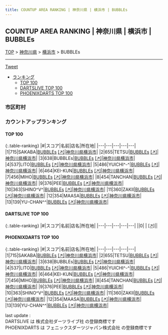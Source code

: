 ```yaml
---
title: COUNTUP AREA RANKING | 神奈川県 | 横浜市 | BUBBLEs
---
```

## COUNTUP AREA RANKING | 神奈川県 | 横浜市 | BUBBLEs

[TOP](/darts/rank/) > [神奈川県](/darts/rank/神奈川県/) > [横浜市](/darts/rank/神奈川県/横浜市/) > BUBBLEs

___

<a href="https://twitter.com/share?ref_src=twsrc%5Etfw" data-text="COUNTUP AREA RANKING | 神奈川県横浜市BUBBLEs" class="twitter-share-button" data-hashtags="DARTSLIVE,PHOENIXDARTS,darts,ダーツ" data-show-count="false">Tweet</a>

* [ランキング](#カウントアップランキング)
    * [TOP 100](#top-100)
    * [DARTSLIVE TOP 100](#dartslive-top-100)
    * [PHOENIXDARTS TOP 100](#phoenixdarts-top-100)

### 市区町村

<ul>

</ul>

### カウントアップランキング

#### TOP 100



{:.table-ranking}
|#|スコア|名前|店名|所在地|
|---|---|---|---|---|
|1|715|<span class="rank-name-pd">SAKABA</span>|<a href="/darts/rank/shops/86106.html">BUBBLEs</a> <a href="https://vs.phoenixdarts.com/jp/shop/shopDetailInfo/s_86106?s_seq=86106">[↗]</a>|<a href="/darts/rank/神奈川県/横浜市">神奈川県横浜市</a>|
|2|655|<span class="rank-name-pd">TETSU</span>|<a href="/darts/rank/shops/86106.html">BUBBLEs</a> <a href="https://vs.phoenixdarts.com/jp/shop/shopDetailInfo/s_86106?s_seq=86106">[↗]</a>|<a href="/darts/rank/神奈川県/横浜市">神奈川県横浜市</a>|
|3|638|<span class="rank-name-pd">BUBBLEs</span>|<a href="/darts/rank/shops/86106.html">BUBBLEs</a> <a href="https://vs.phoenixdarts.com/jp/shop/shopDetailInfo/s_86106?s_seq=86106">[↗]</a>|<a href="/darts/rank/神奈川県/横浜市">神奈川県横浜市</a>|
|4|537|<span class="rank-name-pd">LITO</span>|<a href="/darts/rank/shops/86106.html">BUBBLEs</a> <a href="https://vs.phoenixdarts.com/jp/shop/shopDetailInfo/s_86106?s_seq=86106">[↗]</a>|<a href="/darts/rank/神奈川県/横浜市">神奈川県横浜市</a>|
|5|486|<span class="rank-name-pd">YUICHI^-^</span>|<a href="/darts/rank/shops/86106.html">BUBBLEs</a> <a href="https://vs.phoenixdarts.com/jp/shop/shopDetailInfo/s_86106?s_seq=86106">[↗]</a>|<a href="/darts/rank/神奈川県/横浜市">神奈川県横浜市</a>|
|6|464|<span class="rank-name-pd">KEI-KUN</span>|<a href="/darts/rank/shops/86106.html">BUBBLEs</a> <a href="https://vs.phoenixdarts.com/jp/shop/shopDetailInfo/s_86106?s_seq=86106">[↗]</a>|<a href="/darts/rank/神奈川県/横浜市">神奈川県横浜市</a>|
|7|456|<span class="rank-name-pd">MIHO</span>|<a href="/darts/rank/shops/86106.html">BUBBLEs</a> <a href="https://vs.phoenixdarts.com/jp/shop/shopDetailInfo/s_86106?s_seq=86106">[↗]</a>|<a href="/darts/rank/神奈川県/横浜市">神奈川県横浜市</a>|
|8|454|<span class="rank-name-pd">TANCHAN</span>|<a href="/darts/rank/shops/86106.html">BUBBLEs</a> <a href="https://vs.phoenixdarts.com/jp/shop/shopDetailInfo/s_86106?s_seq=86106">[↗]</a>|<a href="/darts/rank/神奈川県/横浜市">神奈川県横浜市</a>|
|9|376|<span class="rank-name-pd">PEE</span>|<a href="/darts/rank/shops/86106.html">BUBBLEs</a> <a href="https://vs.phoenixdarts.com/jp/shop/shopDetailInfo/s_86106?s_seq=86106">[↗]</a>|<a href="/darts/rank/神奈川県/横浜市">神奈川県横浜市</a>|
|10|363|<span class="rank-name-pd">SHINO^V^</span>|<a href="/darts/rank/shops/86106.html">BUBBLEs</a> <a href="https://vs.phoenixdarts.com/jp/shop/shopDetailInfo/s_86106?s_seq=86106">[↗]</a>|<a href="/darts/rank/神奈川県/横浜市">神奈川県横浜市</a>|
|11|360|<span class="rank-name-pd">ZAKII</span>|<a href="/darts/rank/shops/86106.html">BUBBLEs</a> <a href="https://vs.phoenixdarts.com/jp/shop/shopDetailInfo/s_86106?s_seq=86106">[↗]</a>|<a href="/darts/rank/神奈川県/横浜市">神奈川県横浜市</a>|
|12|354|<span class="rank-name-pd">MAASA</span>|<a href="/darts/rank/shops/86106.html">BUBBLEs</a> <a href="https://vs.phoenixdarts.com/jp/shop/shopDetailInfo/s_86106?s_seq=86106">[↗]</a>|<a href="/darts/rank/神奈川県/横浜市">神奈川県横浜市</a>|
|13|139|<span class="rank-name-pd">YU-CHAN^^</span>|<a href="/darts/rank/shops/86106.html">BUBBLEs</a> <a href="https://vs.phoenixdarts.com/jp/shop/shopDetailInfo/s_86106?s_seq=86106">[↗]</a>|<a href="/darts/rank/神奈川県/横浜市">神奈川県横浜市</a>|


#### DARTSLIVE TOP 100



{:.table-ranking}
|#|スコア|名前|店名|所在地|
|---|---|---|---|---|
||0|<span class="rank-name-dl"> </span>|<a href="/darts/rank/shops/.html"></a> <a href="">[↗]</a>|<a href="/darts/rank//"></a>|


#### PHOENIXDARTS TOP 100



{:.table-ranking}
|#|スコア|名前|店名|所在地|
|---|---|---|---|---|
|1|715|<span class="rank-name-pd">SAKABA</span>|<a href="/darts/rank/shops/86106.html">BUBBLEs</a> <a href="https://vs.phoenixdarts.com/jp/shop/shopDetailInfo/s_86106?s_seq=86106">[↗]</a>|<a href="/darts/rank/神奈川県/横浜市">神奈川県横浜市</a>|
|2|655|<span class="rank-name-pd">TETSU</span>|<a href="/darts/rank/shops/86106.html">BUBBLEs</a> <a href="https://vs.phoenixdarts.com/jp/shop/shopDetailInfo/s_86106?s_seq=86106">[↗]</a>|<a href="/darts/rank/神奈川県/横浜市">神奈川県横浜市</a>|
|3|638|<span class="rank-name-pd">BUBBLEs</span>|<a href="/darts/rank/shops/86106.html">BUBBLEs</a> <a href="https://vs.phoenixdarts.com/jp/shop/shopDetailInfo/s_86106?s_seq=86106">[↗]</a>|<a href="/darts/rank/神奈川県/横浜市">神奈川県横浜市</a>|
|4|537|<span class="rank-name-pd">LITO</span>|<a href="/darts/rank/shops/86106.html">BUBBLEs</a> <a href="https://vs.phoenixdarts.com/jp/shop/shopDetailInfo/s_86106?s_seq=86106">[↗]</a>|<a href="/darts/rank/神奈川県/横浜市">神奈川県横浜市</a>|
|5|486|<span class="rank-name-pd">YUICHI^-^</span>|<a href="/darts/rank/shops/86106.html">BUBBLEs</a> <a href="https://vs.phoenixdarts.com/jp/shop/shopDetailInfo/s_86106?s_seq=86106">[↗]</a>|<a href="/darts/rank/神奈川県/横浜市">神奈川県横浜市</a>|
|6|464|<span class="rank-name-pd">KEI-KUN</span>|<a href="/darts/rank/shops/86106.html">BUBBLEs</a> <a href="https://vs.phoenixdarts.com/jp/shop/shopDetailInfo/s_86106?s_seq=86106">[↗]</a>|<a href="/darts/rank/神奈川県/横浜市">神奈川県横浜市</a>|
|7|456|<span class="rank-name-pd">MIHO</span>|<a href="/darts/rank/shops/86106.html">BUBBLEs</a> <a href="https://vs.phoenixdarts.com/jp/shop/shopDetailInfo/s_86106?s_seq=86106">[↗]</a>|<a href="/darts/rank/神奈川県/横浜市">神奈川県横浜市</a>|
|8|454|<span class="rank-name-pd">TANCHAN</span>|<a href="/darts/rank/shops/86106.html">BUBBLEs</a> <a href="https://vs.phoenixdarts.com/jp/shop/shopDetailInfo/s_86106?s_seq=86106">[↗]</a>|<a href="/darts/rank/神奈川県/横浜市">神奈川県横浜市</a>|
|9|376|<span class="rank-name-pd">PEE</span>|<a href="/darts/rank/shops/86106.html">BUBBLEs</a> <a href="https://vs.phoenixdarts.com/jp/shop/shopDetailInfo/s_86106?s_seq=86106">[↗]</a>|<a href="/darts/rank/神奈川県/横浜市">神奈川県横浜市</a>|
|10|363|<span class="rank-name-pd">SHINO^V^</span>|<a href="/darts/rank/shops/86106.html">BUBBLEs</a> <a href="https://vs.phoenixdarts.com/jp/shop/shopDetailInfo/s_86106?s_seq=86106">[↗]</a>|<a href="/darts/rank/神奈川県/横浜市">神奈川県横浜市</a>|
|11|360|<span class="rank-name-pd">ZAKII</span>|<a href="/darts/rank/shops/86106.html">BUBBLEs</a> <a href="https://vs.phoenixdarts.com/jp/shop/shopDetailInfo/s_86106?s_seq=86106">[↗]</a>|<a href="/darts/rank/神奈川県/横浜市">神奈川県横浜市</a>|
|12|354|<span class="rank-name-pd">MAASA</span>|<a href="/darts/rank/shops/86106.html">BUBBLEs</a> <a href="https://vs.phoenixdarts.com/jp/shop/shopDetailInfo/s_86106?s_seq=86106">[↗]</a>|<a href="/darts/rank/神奈川県/横浜市">神奈川県横浜市</a>|
|13|139|<span class="rank-name-pd">YU-CHAN^^</span>|<a href="/darts/rank/shops/86106.html">BUBBLEs</a> <a href="https://vs.phoenixdarts.com/jp/shop/shopDetailInfo/s_86106?s_seq=86106">[↗]</a>|<a href="/darts/rank/神奈川県/横浜市">神奈川県横浜市</a>|


<div class="footer border-top border-gray-light mt-5 pt-3 text-right text-gray">
    last update : <span style="font-weight: italic" id="foot_last_modified"></span><br />
    DARTSLIVE は 株式会社ダーツライブ社 の登録商標です<br />
    PHOENIXDARTS は フェニックスダーツジャパン株式会社 の登録商標です<br />
</div>

<script src="https://cdnjs.cloudflare.com/ajax/libs/jquery.tablesorter/2.31.3/js/jquery.tablesorter.min.js" integrity="sha512-qzgd5cYSZcosqpzpn7zF2ZId8f/8CHmFKZ8j7mU4OUXTNRd5g+ZHBPsgKEwoqxCtdQvExE5LprwwPAgoicguNg==" crossorigin="anonymous" referrerpolicy="no-referrer"></script>
<link rel="stylesheet" href="https://cdnjs.cloudflare.com/ajax/libs/jquery.tablesorter/2.31.3/css/theme.default.min.css" integrity="sha512-wghhOJkjQX0Lh3NSWvNKeZ0ZpNn+SPVXX1Qyc9OCaogADktxrBiBdKGDoqVUOyhStvMBmJQ8ZdMHiR3wuEq8+w==" crossorigin="anonymous" referrerpolicy="no-referrer" />
<script>
$(function() {
    $(".table-ranking").tablesorter({sortList:[[0, 0]]});
    $("#foot_last_modified").text(formatDate(new Date(document.lastModified), 'yyyy-MM-dd HH:mm:ss'));
});
</script>

<script async src="https://platform.twitter.com/widgets.js" charset="utf-8"></script>